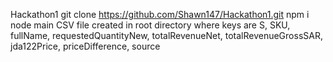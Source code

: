 Hackathon1
git clone https://github.com/Shawn147/Hackathon1.git
npm i
node main
CSV file created in root directory
where keys are S, SKU, fullName, requestedQuantityNew, totalRevenueNet, totalRevenueGrossSAR, jda122Price, priceDifference, source
